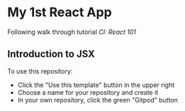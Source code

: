 # My 1st React App


Following walk through tutorial *CI: React 101*

## Introduction to JSX

To use this repository:
- Click the "Use this template" button in the upper right
- Choose a name for your repository and create it
- In your own repository, click the green "Gitpod" button
